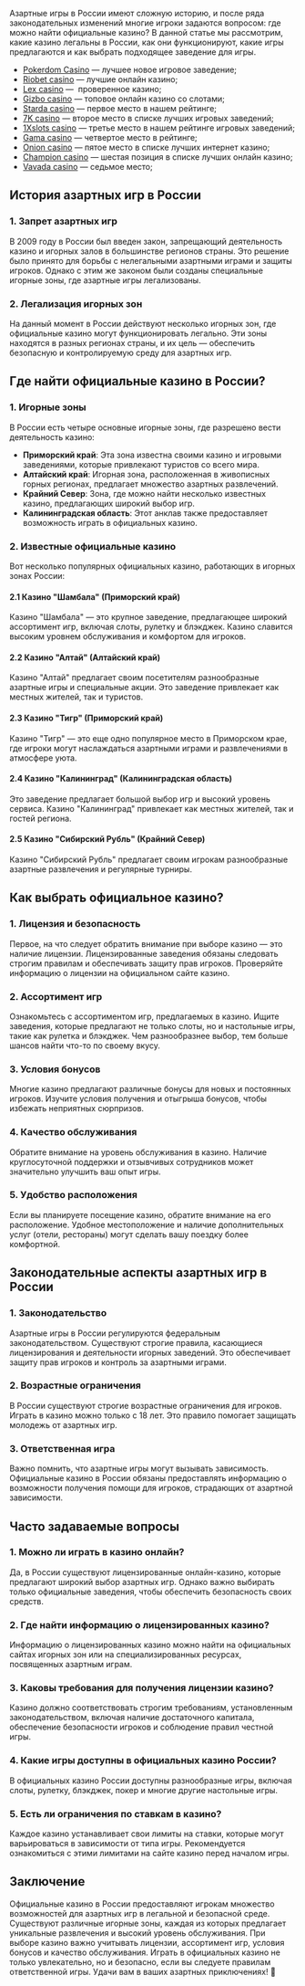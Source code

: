 Азартные игры в России имеют сложную историю, и после ряда законодательных изменений многие игроки задаются вопросом: где можно найти официальные казино? В данной статье мы рассмотрим, какие казино легальны в России, как они функционируют, какие игры предлагаются и как выбрать подходящее заведение для игры.

* [Pokerdom Casino](https://brandplay.link/FwVc4f) — лучшее новое игровое заведение;
* [Riobet casino](https://brandplay.link/TnjsxFvH) — лучшие онлайн казино;
* [Lex casino](https://brandplay.link/VMqNXPFs) —  проверенное казино;
* [Gizbo casino](https://brandplay.link/rvzLrVLp) — топовое онлайн казино со слотами;
* [Starda casino](https://brandplay.link/HDcDrxLk) — первое место в нашем рейтинге;
* [7K casino](https://brandplay.link/dd46bNgD) — второе место в списке лучших игровых заведений;
* [1Xslots casino](https://brandplay.link/J2ZbqMPZ) — третье место в нашем рейтинге игровых заведений;
* [Gama casino](https://brandplay.link/RD52jZbL) — четвертое место в рейтинге;
* [Onion casino](https://brandplay.link/8LcS6Djb) — пятое место в списке лучших интернет казино;
* [Champion casino](https://temon-gter.cfd/go/9n8?p56190p303844p3509t17502) — шестая позиция в списке лучших онлайн казино;
* [Vavada casino](https://vavadapartner.pro/?promo=75590753-cc8b-4c4a-8d71-99b7a2293439-jud\&target=register) — седьмое место;



## История азартных игр в России

### 1. Запрет азартных игр

В 2009 году в России был введен закон, запрещающий деятельность казино и игорных залов в большинстве регионов страны. Это решение было принято для борьбы с нелегальными азартными играми и защиты игроков. Однако с этим же законом были созданы специальные игорные зоны, где азартные игры легализованы.

### 2. Легализация игорных зон

На данный момент в России действуют несколько игорных зон, где официальные казино могут функционировать легально. Эти зоны находятся в разных регионах страны, и их цель — обеспечить безопасную и контролируемую среду для азартных игр.

## Где найти официальные казино в России?

### 1. Игорные зоны

В России есть четыре основные игорные зоны, где разрешено вести деятельность казино:

* **Приморский край**: Эта зона известна своими казино и игровыми заведениями, которые привлекают туристов со всего мира.
* **Алтайский край**: Игорная зона, расположенная в живописных горных регионах, предлагает множество азартных развлечений.
* **Крайний Север**: Зона, где можно найти несколько известных казино, предлагающих широкий выбор игр.
* **Калининградская область**: Этот анклав также предоставляет возможность играть в официальных казино.

### 2. Известные официальные казино

Вот несколько популярных официальных казино, работающих в игорных зонах России:

#### 2.1 Казино "Шамбала" (Приморский край)

Казино "Шамбала" — это крупное заведение, предлагающее широкий ассортимент игр, включая слоты, рулетку и блэкджек. Казино славится высоким уровнем обслуживания и комфортом для игроков.

#### 2.2 Казино "Алтай" (Алтайский край)

Казино "Алтай" предлагает своим посетителям разнообразные азартные игры и специальные акции. Это заведение привлекает как местных жителей, так и туристов.

#### 2.3 Казино "Тигр" (Приморский край)

Казино "Тигр" — это еще одно популярное место в Приморском крае, где игроки могут наслаждаться азартными играми и развлечениями в атмосфере уюта.

#### 2.4 Казино "Калининград" (Калининградская область)

Это заведение предлагает большой выбор игр и высокий уровень сервиса. Казино "Калининград" привлекает как местных жителей, так и гостей региона.

#### 2.5 Казино "Сибирский Рубль" (Крайний Север)

Казино "Сибирский Рубль" предлагает своим игрокам разнообразные азартные развлечения и регулярные турниры.

## Как выбрать официальное казино?

### 1. Лицензия и безопасность

Первое, на что следует обратить внимание при выборе казино — это наличие лицензии. Лицензированные заведения обязаны следовать строгим правилам и обеспечивать защиту прав игроков. Проверяйте информацию о лицензии на официальном сайте казино.

### 2. Ассортимент игр

Ознакомьтесь с ассортиментом игр, предлагаемых в казино. Ищите заведения, которые предлагают не только слоты, но и настольные игры, такие как рулетка и блэкджек. Чем разнообразнее выбор, тем больше шансов найти что-то по своему вкусу.

### 3. Условия бонусов

Многие казино предлагают различные бонусы для новых и постоянных игроков. Изучите условия получения и отыгрыша бонусов, чтобы избежать неприятных сюрпризов.

### 4. Качество обслуживания

Обратите внимание на уровень обслуживания в казино. Наличие круглосуточной поддержки и отзывчивых сотрудников может значительно улучшить ваш опыт игры.

### 5. Удобство расположения

Если вы планируете посещение казино, обратите внимание на его расположение. Удобное местоположение и наличие дополнительных услуг (отели, рестораны) могут сделать вашу поездку более комфортной.

## Законодательные аспекты азартных игр в России

### 1. Законодательство

Азартные игры в России регулируются федеральным законодательством. Существуют строгие правила, касающиеся лицензирования и деятельности игорных заведений. Это обеспечивает защиту прав игроков и контроль за азартными играми.

### 2. Возрастные ограничения

В России существуют строгие возрастные ограничения для игроков. Играть в казино можно только с 18 лет. Это правило помогает защищать молодежь от азартных игр.

### 3. Ответственная игра

Важно помнить, что азартные игры могут вызывать зависимость. Официальные казино в России обязаны предоставлять информацию о возможности получения помощи для игроков, страдающих от азартной зависимости.

## Часто задаваемые вопросы

### 1. Можно ли играть в казино онлайн?

Да, в России существуют лицензированные онлайн-казино, которые предлагают широкий выбор азартных игр. Однако важно выбирать только официальные заведения, чтобы обеспечить безопасность своих средств.

### 2. Где найти информацию о лицензированных казино?

Информацию о лицензированных казино можно найти на официальных сайтах игорных зон или на специализированных ресурсах, посвященных азартным играм.

### 3. Каковы требования для получения лицензии казино?

Казино должно соответствовать строгим требованиям, установленным законодательством, включая наличие достаточного капитала, обеспечение безопасности игроков и соблюдение правил честной игры.

### 4. Какие игры доступны в официальных казино России?

В официальных казино России доступны разнообразные игры, включая слоты, рулетку, блэкджек, покер и многие другие настольные игры.

### 5. Есть ли ограничения по ставкам в казино?

Каждое казино устанавливает свои лимиты на ставки, которые могут варьироваться в зависимости от типа игры. Рекомендуется ознакомиться с этими лимитами на сайте казино перед началом игры.

## Заключение

Официальные казино в России предоставляют игрокам множество возможностей для азартных игр в легальной и безопасной среде. Существуют различные игорные зоны, каждая из которых предлагает уникальные развлечения и высокий уровень обслуживания. При выборе казино важно учитывать лицензии, ассортимент игр, условия бонусов и качество обслуживания. Играть в официальных казино не только увлекательно, но и безопасно, если вы следуете правилам ответственной игры. Удачи вам в ваших азартных приключениях! 🎉
